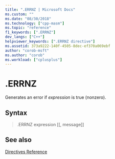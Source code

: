 ```yaml
---
title: ".ERRNZ | Microsoft Docs"
ms.custom: ""
ms.date: "08/30/2018"
ms.technology: ["cpp-masm"]
ms.topic: "reference"
f1_keywords: [".ERRNZ"]
dev_langs: ["C++"]
helpviewer_keywords: [".ERRNZ directive"]
ms.assetid: 373a9222-140f-4505-8dec-ef370a069ebf
author: "corob-msft"
ms.author: "corob"
ms.workload: ["cplusplus"]
---
```

# .ERRNZ

Generates an error if *expression* is true (nonzero).

## Syntax

> .ERRNZ expression [[, message]]

## See also

[Directives Reference](../../assembler/masm/directives-reference.md)<br/>